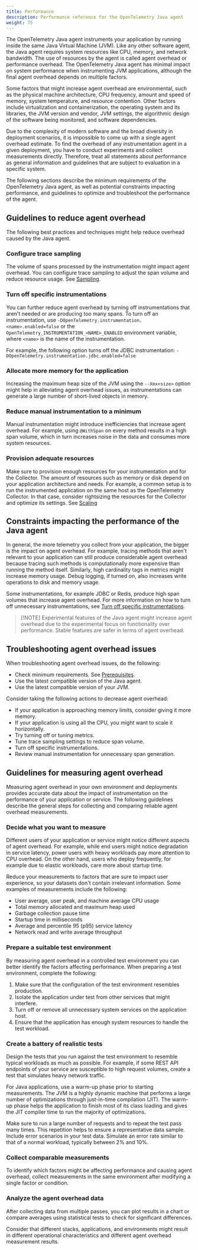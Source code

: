 ```yaml
---
title: Performance
description: Performance reference for the OpenTelemetry Java agent
weight: 75
---
```


The OpenTelemetry Java agent instruments your application by running inside the
same Java Virtual Machine (JVM). Like any other software agent, the Java agent
requires system resources like CPU, memory, and network bandwidth. The use of
resources by the agent is called agent overhead or performance overhead. The
OpenTelemetry Java agent has minimal impact on system performance when
instrumenting JVM applications, although the final agent overhead depends on
multiple factors.

Some factors that might increase agent overhead are environmental, such as the
physical machine architecture, CPU frequency, amount and speed of memory, system
temperature, and resource contention. Other factors include virtualization and
containerization, the operating system and its libraries, the JVM version and
vendor, JVM settings, the algorithmic design of the software being monitored,
and software dependencies.

Due to the complexity of modern software and the broad diversity in deployment
scenarios, it is impossible to come up with a single agent overhead estimate. To
find the overhead of any instrumentation agent in a given deployment, you have
to conduct experiments and collect measurements directly. Therefore, treat all
statements about performance as general information and guidelines that are
subject to evaluation in a specific system.

The following sections describe the minimum requirements of the OpenTelemetry
Java agent, as well as potential constraints impacting performance, and
guidelines to optimize and troubleshoot the performance of the agent.

## Guidelines to reduce agent overhead

The following best practices and techniques might help reduce overhead
caused by the Java agent.

### Configure trace sampling

The volume of spans processed by the instrumentation might impact agent
overhead. You can configure trace sampling to adjust the span volume and reduce
resource usage. See [Sampling](/docs/languages/java/sampling).

### Turn off specific instrumentations

You can further reduce agent overhead by turning off instrumentations that aren't needed or are producing too
many spans. To turn off an
instrumentation, use `-DOpenTelemetry.instrumentation.<name>.enabled=false` or
the `OpenTelemetry_INSTRUMENTATION_<NAME>_ENABLED` environment variable, where
`<name>` is the name of the instrumentation.

For example, the following option turns off the JDBC instrumentation:
`-DOpenTelemetry.instrumentation.jdbc.enabled=false`

### Allocate more memory for the application

Increasing the maximum heap size of the JVM using the `--Xmx<size>` option might
help in alleviating agent overhead issues, as instrumentations can generate a
large number of short-lived objects in memory.

### Reduce manual instrumentation to a minimum

Manual instrumentation might introduce inefficiencies that increase agent
overhead. For example, using `@WithSpan` on every method results in a high span
volume, which in turn increases noise in the data and consumes more system
resources.

### Provision adequate resources

Make sure to provision enough resources for your instrumentation and for the
Collector. The amount of resources such as memory or disk depend on your
application architecture and needs. For example, a common setup is to run the
instrumented application on the same host as the OpenTelemetry
Collector. In that case, consider rightsizing the resources for the Collector
and optimize its settings. See [Scaling](/docs/collector/scaling/)

## Constraints impacting the performance of the Java agent

In general, the more telemetry you collect from your application, the bigger is
the impact on agent overhead. For example, tracing methods that aren't relevant
to your application can still produce considerable agent overhead because
tracing such methods is computationally more expensive than running the method
itself. Similarly, high cardinality tags in metrics might increase memory usage.
Debug logging, if turned on, also increases write operations to disk and memory
usage.

Some instrumentations, for example JDBC or Redis, produce high span volumes that
increase agent overhead. For more information on how to turn off unnecessary
instrumentations, see
[Turn off specific instrumentations](#turn-off-specific-instrumentations).

> [!NOTE] Experimental features of the Java agent might increase agent overhead
> due to the experimental focus on functionality over performance. Stable
> features are safer in terms of agent overhead.

## Troubleshooting agent overhead issues

When troubleshooting agent overhead issues, do the following:

- Check minimum requirements. See
  [Prerequisites](/docs/languages/java/getting-started/#prerequisites).
- Use the latest compatible version of the Java agent.
- Use the latest compatible version of your JVM.

Consider taking the following actions to decrease agent overhead:

- If your application is approaching memory limits, consider giving it more
  memory.
- If your application is using all the CPU, you might want to scale it
  horizontally.
- Try turning off or tuning metrics.
- Tune trace sampling settings to reduce span volume.
- Turn off specific instrumentations.
- Review manual instrumentation for unnecessary span generation.

## Guidelines for measuring agent overhead

Measuring agent overhead in your own environment and deployments provides
accurate data about the impact of instrumentation on the performance of your
application or service. The following guidelines describe the general steps for
collecting and comparing reliable agent overhead measurements.

### Decide what you want to measure

Different users of your application or service might notice different aspects of
agent overhead. For example, while end users might notice degradation in service
latency, power users with heavy workloads pay more attention to CPU overhead. On
the other hand, users who deploy frequently, for example due to elastic
workloads, care more about startup time.

Reduce your measurements to factors that are sure to impact user experience, 
so your datasets don't contain irrelevant
information. Some examples of measurements include the following:

- User average, user peak, and machine average CPU usage
- Total memory allocated and maximum heap used
- Garbage collection pause time
- Startup time in milliseconds
- Average and percentile 95 (p95) service latency
- Network read and write average throughput

### Prepare a suitable test environment

By measuring agent overhead in a controlled test environment you can better
identify the factors affecting performance. When preparing a test
environment, complete the following:

1.  Make sure that the configuration of the test environment resembles
    production.
2.  Isolate the application under test from other services that might interfere.
3.  Turn off or remove all unnecessary system services on the application host.
4.  Ensure that the application has enough system resources to handle the test
    workload.

### Create a battery of realistic tests

Design the tests that you run against the test environment to resemble typical
workloads as much as possible. For example, if some REST API endpoints of your
service are susceptible to high request volumes, create a test that simulates
heavy network traffic.

For Java applications, use a warm-up phase prior to starting measurements. The
JVM is a highly dynamic machine that performs a large number of optimizations
through just-in-time compilation (JIT). The warm-up phase helps the application
to finish most of its class loading and gives the JIT compiler time to run the
majority of optimizations.

Make sure to run a large number of requests and to repeat the test pass many
times. This repetition helps to ensure a representative data sample. Include
error scenarios in your test data. Simulate an error rate similar to that of a
normal workload, typically between 2% and 10%.

### Collect comparable measurements

To identify which factors might be affecting performance and causing agent
overhead, collect measurements in the same environment after modifying a single
factor or condition.

### Analyze the agent overhead data

After collecting data from multiple passes, you can plot results
in a chart or compare averages using statistical tests to check for significant differences.

Consider that different stacks, applications, and environments might result in
different operational characteristics and different agent overhead measurement
results.
